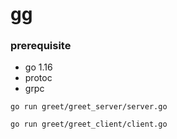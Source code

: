 # gg
### prerequisite
- go 1.16
- protoc
- grpc

```
go run greet/greet_server/server.go
```
```
go run greet/greet_client/client.go
```

